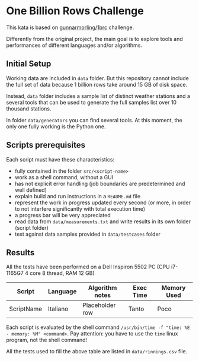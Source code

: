 # One Billion Rows Challenge

This kata is based on [gunnarmorling/1brc](https://github.com/gunnarmorling/1brc) challenge.

Differently from the original project, the main goal is to explore tools and performances of different languages and/or
algorithms.

## Initial Setup

Working data are included in `data` folder. But this repository cannot include the full set of data because 1 billion
rows take around 15 GB of disk space.

Instead, `data` folder includes a sample list of distinct weather stations and a several tools that can be used to
generate the full samples list over 10 thousand stations.

In folder `data/generators` you can find several tools. At this moment, the only one fully working is the Python one.

## Scripts prerequisites

Each script must have these characteristics:

* fully contained in the folder `src/<script-name>`
* work as a shell command, without a GUI
* has not explicit error handling (job boundaries are predetermined and well defined)
* explain build and run instructions in a `README.md` file
* represent the work in progress updated every second (or more, in order to not interfere significantly with total
  execution time)
* a progress bar will be very appreciated
* read data from `data/measurements.txt` and write results in its own folder (script folder)
* test against data samples provided in `data/testcases` folder

## Results

All the tests have been performed on a Dell Inspiron 5502 PC (CPU  i7-1165G7 4 core 8 thread, RAM 12 GB)

| Script     | Language | Algorithm notes | Exec Time | Memory Used |
|------------|----------|-----------------|-----------|-------------|
| ScriptName | Italiano | Placeholder row | Tanto     | Poco        |

Each script is evaluated by the shell command `/usr/bin/time -f "time: %E - memory: %M" <command>`. Pay attention: you
have to use the `time` linux program, not the shell command!

All the tests used to fill the above table are listed in `data/rinnings.csv` file. 

